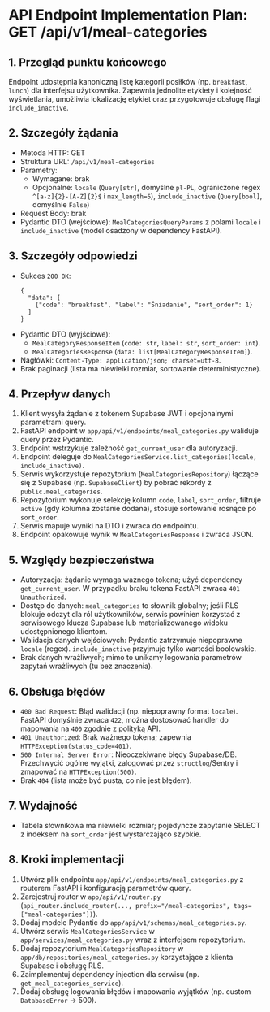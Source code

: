 # API Endpoint Implementation Plan: GET /api/v1/meal-categories

## 1. Przegląd punktu końcowego

Endpoint udostępnia kanoniczną listę kategorii posiłków (np. `breakfast`, `lunch`) dla interfejsu użytkownika. Zapewnia jednolite etykiety i kolejność wyświetlania, umożliwia lokalizację etykiet oraz przygotowuje obsługę flagi `include_inactive`.

## 2. Szczegóły żądania

- Metoda HTTP: GET
- Struktura URL: `/api/v1/meal-categories`
- Parametry:
  - Wymagane: brak
  - Opcjonalne: `locale` (`Query[str]`, domyślne `pl-PL`, ograniczone regex `^[a-z]{2}-[A-Z]{2}$` i `max_length=5`), `include_inactive` (`Query[bool]`, domyślnie `False`)
- Request Body: brak
- Pydantic DTO (wejściowe): `MealCategoriesQueryParams` z polami `locale` i `include_inactive` (model osadzony w dependency FastAPI).

## 3. Szczegóły odpowiedzi

- Sukces `200 OK`:
  ```
  {
    "data": [
      {"code": "breakfast", "label": "Śniadanie", "sort_order": 1}
    ]
  }
  ```
- Pydantic DTO (wyjściowe):
  - `MealCategoryResponseItem` (`code: str`, `label: str`, `sort_order: int`).
  - `MealCategoriesResponse` (`data: list[MealCategoryResponseItem]`).
- Nagłówki: `Content-Type: application/json; charset=utf-8`.
- Brak paginacji (lista ma niewielki rozmiar, sortowanie deterministyczne).

## 4. Przepływ danych

1. Klient wysyła żądanie z tokenem Supabase JWT i opcjonalnymi parametrami query.
2. FastAPI endpoint w `app/api/v1/endpoints/meal_categories.py` waliduje query przez Pydantic.
3. Endpoint wstrzykuje zależność `get_current_user` dla autoryzacji.
4. Endpoint deleguje do `MealCategoriesService.list_categories(locale, include_inactive)`.
5. Serwis wykorzystuje repozytorium (`MealCategoriesRepository`) łączące się z Supabase (np. `SupabaseClient`) by pobrać rekordy z `public.meal_categories`.
6. Repozytorium wykonuje selekcję kolumn `code`, `label`, `sort_order`, filtruje `active` (gdy kolumna zostanie dodana), stosuje sortowanie rosnące po `sort_order`.
7. Serwis mapuje wyniki na DTO i zwraca do endpointu.
8. Endpoint opakowuje wynik w `MealCategoriesResponse` i zwraca JSON.

## 5. Względy bezpieczeństwa

- Autoryzacja: żądanie wymaga ważnego tokena; użyć dependency `get_current_user`. W przypadku braku tokena FastAPI zwraca `401 Unauthorized`.
- Dostęp do danych: `meal_categories` to słownik globalny; jeśli RLS blokuje odczyt dla ról użytkowników, serwis powinien korzystać z serwisowego klucza Supabase lub materializowanego widoku udostępnionego klientom.
- Walidacja danych wejściowych: Pydantic zatrzymuje niepoprawne `locale` (regex). `include_inactive` przyjmuje tylko wartości boolowskie.
- Brak danych wrażliwych; mimo to unikamy logowania parametrów zapytań wrażliwych (tu bez znaczenia).

## 6. Obsługa błędów

- `400 Bad Request`: Błąd walidacji (np. niepoprawny format `locale`). FastAPI domyślnie zwraca `422`, można dostosować handler do mapowania na `400` zgodnie z polityką API.
- `401 Unauthorized`: Brak ważnego tokena; zapewnia `HTTPException(status_code=401)`.
- `500 Internal Server Error`: Nieoczekiwane błędy Supabase/DB. Przechwycić ogólne wyjątki, zalogować przez `structlog`/Sentry i zmapować na `HTTPException(500)`.
- Brak `404` (lista może być pusta, co nie jest błędem).

## 7. Wydajność

- Tabela słownikowa ma niewielki rozmiar; pojedyncze zapytanie SELECT z indeksem na `sort_order` jest wystarczająco szybkie.

## 8. Kroki implementacji

1. Utwórz plik endpointu `app/api/v1/endpoints/meal_categories.py` z routerem FastAPI i konfiguracją parametrów query.
2. Zarejestruj router w `app/api/v1/router.py` (`api_router.include_router(..., prefix="/meal-categories", tags=["meal-categories"])`).
3. Dodaj modele Pydantic do `app/api/v1/schemas/meal_categories.py`.
4. Utwórz serwis `MealCategoriesService` w `app/services/meal_categories.py` wraz z interfejsem repozytorium.
5. Dodaj repozytorium `MealCategoriesRepository` w `app/db/repositories/meal_categories.py` korzystające z klienta Supabase i obsługę RLS.
6. Zaimplementuj dependency injection dla serwisu (np. `get_meal_categories_service`).
7. Dodaj obsługę logowania błędów i mapowania wyjątków (np. custom `DatabaseError` -> 500).
